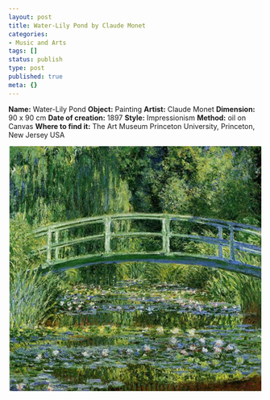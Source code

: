 ```yaml
---
layout: post
title: Water-Lily Pond by Claude Monet
categories:
- Music and Arts
tags: []
status: publish
type: post
published: true
meta: {}
---
```

<strong>Name:</strong> Water-Lily Pond
<strong>Object:</strong> Painting
<strong>Artist:</strong> Claude Monet
<strong>Dimension:</strong> 90 x 90 cm
<strong>Date of creation:</strong> 1897
<strong>Style:</strong> Impressionism
<strong>Method:</strong> oil on Canvas
<strong>Where to find it:</strong> The Art Museum Princeton University, Princeton, New Jersey USA
<p align="center"><img src="/img/water_lilies_claude_monet.jpg" /></p>
